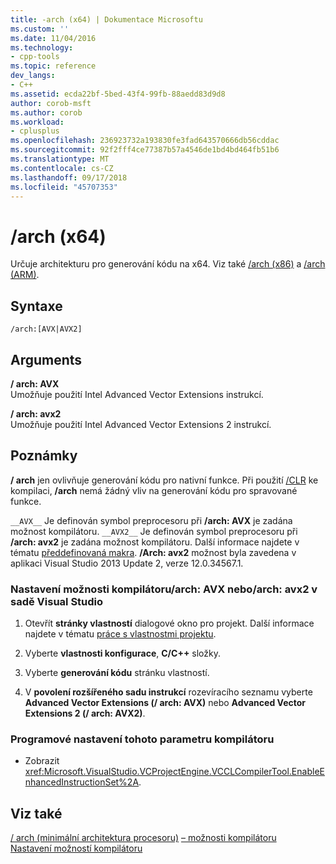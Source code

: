 ```yaml
---
title: -arch (x64) | Dokumentace Microsoftu
ms.custom: ''
ms.date: 11/04/2016
ms.technology:
- cpp-tools
ms.topic: reference
dev_langs:
- C++
ms.assetid: ecda22bf-5bed-43f4-99fb-88aedd83d9d8
author: corob-msft
ms.author: corob
ms.workload:
- cplusplus
ms.openlocfilehash: 236923732a193830fe3fad643570666db56cddac
ms.sourcegitcommit: 92f2fff4ce77387b57a4546de1bd4bd464fb51b6
ms.translationtype: MT
ms.contentlocale: cs-CZ
ms.lasthandoff: 09/17/2018
ms.locfileid: "45707353"
---
```

# <a name="arch-x64"></a>/arch (x64)

Určuje architekturu pro generování kódu na x64. Viz také [/arch (x86)](../../build/reference/arch-x86.md) a [/arch (ARM)](../../build/reference/arch-arm.md).

## <a name="syntax"></a>Syntaxe

```
/arch:[AVX|AVX2]
```

## <a name="arguments"></a>Arguments

**/ arch: AVX**<br/>
Umožňuje použití Intel Advanced Vector Extensions instrukcí.

**/ arch: avx2**<br/>
Umožňuje použití Intel Advanced Vector Extensions 2 instrukcí.

## <a name="remarks"></a>Poznámky

**/ arch** jen ovlivňuje generování kódu pro nativní funkce. Při použití [/CLR](../../build/reference/clr-common-language-runtime-compilation.md) ke kompilaci, **/arch** nemá žádný vliv na generování kódu pro spravované funkce.

`__AVX__` Je definován symbol preprocesoru při **/arch: AVX** je zadána možnost kompilátoru. `__AVX2__` Je definován symbol preprocesoru při **/arch: avx2** je zadána možnost kompilátoru. Další informace najdete v tématu [předdefinovaná makra](../../preprocessor/predefined-macros.md). **/Arch: avx2** možnost byla zavedena v aplikaci Visual Studio 2013 Update 2, verze 12.0.34567.1.

### <a name="to-set-the-archavx-or-archavx2-compiler-option-in-visual-studio"></a>Nastavení možnosti kompilátoru/arch: AVX nebo/arch: avx2 v sadě Visual Studio

1. Otevřít **stránky vlastností** dialogové okno pro projekt. Další informace najdete v tématu [práce s vlastnostmi projektu](../../ide/working-with-project-properties.md).

1. Vyberte **vlastnosti konfigurace**, **C/C++** složky.

1. Vyberte **generování kódu** stránku vlastností.

1. V **povolení rozšířeného sadu instrukcí** rozevíracího seznamu vyberte **Advanced Vector Extensions (/ arch: AVX)** nebo **Advanced Vector Extensions 2 (/ arch: AVX2)**.

### <a name="to-set-this-compiler-option-programmatically"></a>Programové nastavení tohoto parametru kompilátoru

- Zobrazit <xref:Microsoft.VisualStudio.VCProjectEngine.VCCLCompilerTool.EnableEnhancedInstructionSet%2A>.

## <a name="see-also"></a>Viz také

[/ arch (minimální architektura procesoru)](../../build/reference/arch-minimum-cpu-architecture.md)
[– možnosti kompilátoru](../../build/reference/compiler-options.md)<br/>
[Nastavení možností kompilátoru](../../build/reference/setting-compiler-options.md)